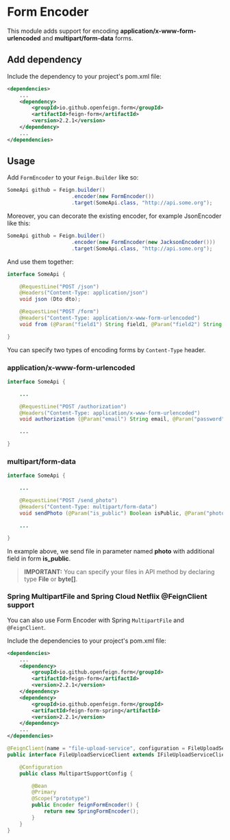 # Form Encoder

This module adds support for encoding **application/x-www-form-urlencoded** and **multipart/form-data** forms.

## Add dependency

Include the dependency to your project's pom.xml file:
```xml
<dependencies>
    ...
    <dependency>
        <groupId>io.github.openfeign.form</groupId>
        <artifactId>feign-form</artifactId>
        <version>2.2.1</version>
    </dependency>
    ...
</dependencies>
```

## Usage

Add `FormEncoder` to your `Feign.Builder` like so:

```java
SomeApi github = Feign.builder()
                     .encoder(new FormEncoder())
                     .target(SomeApi.class, "http://api.some.org");
```

Moreover, you can decorate the existing encoder, for example JsonEncoder like this:

```java
SomeApi github = Feign.builder()
                     .encoder(new FormEncoder(new JacksonEncoder()))
                     .target(SomeApi.class, "http://api.some.org");
```

And use them together:

```java
interface SomeApi {

    @RequestLine("POST /json")
    @Headers("Content-Type: application/json")
    void json (Dto dto);

    @RequestLine("POST /form")
    @Headers("Content-Type: application/x-www-form-urlencoded")
    void from (@Param("field1") String field1, @Param("field2") String field2);

}
```

You can specify two types of encoding forms by `Content-Type` header.

### application/x-www-form-urlencoded

```java
interface SomeApi {

    ...

    @RequestLine("POST /authorization")
    @Headers("Content-Type: application/x-www-form-urlencoded")
    void authorization (@Param("email") String email, @Param("password") String password);

    ...

}
```

### multipart/form-data

```java
interface SomeApi {

    ...

    @RequestLine("POST /send_photo")
    @Headers("Content-Type: multipart/form-data")
    void sendPhoto (@Param("is_public") Boolean isPublic, @Param("photo") File photo);

    ...

}
```

In example above, we send file in parameter named **photo** with additional field in form **is_public**.

> **IMPORTANT:** You can specify your files in API method by declaring type **File** or **byte[]**.

### Spring MultipartFile and Spring Cloud Netflix @FeignClient support

You can also use Form Encoder with Spring `MultipartFile` and `@FeignClient`.

Include the dependencies to your project's pom.xml file:
```xml
<dependencies>
    ...
    <dependency>
        <groupId>io.github.openfeign.form</groupId>
        <artifactId>feign-form</artifactId>
        <version>2.2.1</version>
    </dependency>
    <dependency>
        <groupId>io.github.openfeign.form</groupId>
        <artifactId>feign-form-spring</artifactId>
        <version>2.2.1</version>
    </dependency>
    ...
</dependencies>
```

```java
@FeignClient(name = "file-upload-service", configuration = FileUploadServiceClient.MultipartSupportConfig.class)
public interface FileUploadServiceClient extends IFileUploadServiceClient {

    @Configuration
    public class MultipartSupportConfig {

        @Bean
        @Primary
        @Scope("prototype")
        public Encoder feignFormEncoder() {
            return new SpringFormEncoder();
        }
    }
}
```
